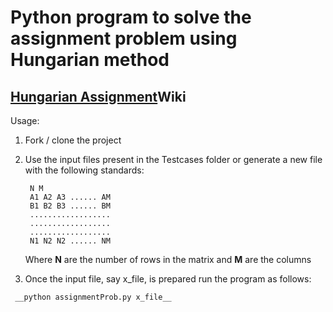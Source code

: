 
# Python program to solve the assignment problem using Hungarian method

## [Hungarian Assignment](https://en.wikipedia.org/wiki/Hungarian_algorithm)Wiki


Usage:

1) Fork / clone the project

2) Use the input files present in the Testcases folder or 
   generate a new file with the following standards:
   
        N M
        A1 A2 A3 ...... AM
        B1 B2 B3 ...... BM
        ..................
        ..................
        ..................
        N1 N2 N2 ...... NM
   
   Where __N__ are the number of rows in the matrix and __M__ are the columns 
   
3) Once the input file, say x_file, is prepared run the program as follows:

  ```python
   __python assignmentProb.py x_file__
  ```
   
